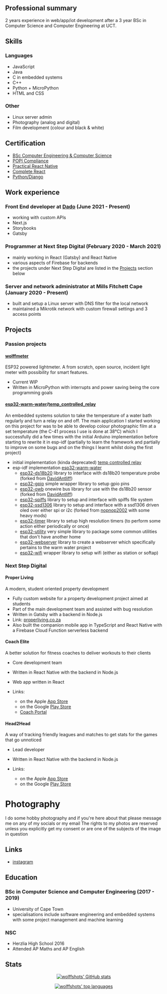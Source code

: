 ## Professional summary

2 years experience in web/app/iot development after a 3 year BSc in Computer Science and Computer Engineering at UCT.

## Skills
### Languages
- JavaScript
- Java
- C in embedded systems
- C++
- Python + MicroPython
- HTML and CSS
### Other
- Linux server admin
- Photography (analog and digital)
- Film development (colour and black & white)

## Certification

- [BSc Computer Engineering & Computer Science](undergrad.pdf)
- [POPI Compliance](https://popicompliance.onramp.training//TrainingGuideQuestionUploads//c26101df-cf0e-4c7b-9cb0-c07c5cac7dd1/53483e1e-0929-4780-b100-c695b9454177dd4223fd-48bf-46ad-aab6-345f4e19636ef43b18c6-d075-40e3-a42d-e8a9d1ff05e7.pdf)
- [Practical React Native](https://www.udemy.com/certificate/UC-c2062d4a-e303-4c2d-a23f-1bfd116d3a4e/)
- [Complete React](https://www.udemy.com/certificate/UC-e35e325d-f30d-4e52-a25f-239a28af0d0a/)
- [Python/Django](https://www.udemy.com/certificate/UC-5OJ41TU1/)


## Work experience

### Front End developer at [Dado](https://dadoagency.com/) (June 2021 - Present)

- working with custom APIs
- Next.js
- Storybooks
- Gatsby

### Programmer at Next Step Digital (February 2020 - March 2021)

- mainly working in React (Gatsby) and React Native
- various aspects of Firebase for backends
- the projects under Next Step Digital are listed in the [Projects](#projects) section below

### Server and network administrator at Mills Fitchett Cape (January 2020 - Present)

- built and setup a Linux server with DNS filter for the local network
- maintained a Mikrotik network with custom firewall settings and 3 access points

## Projects

### Passion projects

#### [wolffmeter](https://github.com/wolffshots/wolffmeter)
ESP32 powered lightmeter. A from scratch, open source, incident light meter with possibility for smart features.
- Current WIP
- Written in MicroPython with interrupts and power saving being the core programming goals

#### [esp32-warm-water](https://github.com/wolffshots/esp32-warm-water)/[temp_controlled_relay](https://github.com/wolffshots/temp_controlled_relay)

An embedded systems solution to take the temperature of a water bath regularly and turn a relay on and off. The main application I started working on this project for was to be able to develop colour photographic film at a set temperature (the C-41 process I use is done at 38°C) which I successfully did a few times with the initial Arduino implementation before starting to rewrite it in esp-idf (partially to learn the framework and partially to improve on some bugs and on the things I learnt whilst doing the first project)

- initial implementation (kinda deprecated) [temp controlled relay](https://github.com/wolffshots/temp_controlled_relay)
- esp-idf implementation [esp32-warm-water](https://github.com/wolffshots/esp32-warm-water)
  - [esp32-ds18b20](https://github.com/wolffshots/esp32-ds18b20) library to interface with ds18b20 temperature probe (forked from [DavidAntliff](https://github.com/DavidAntliff/esp32-ds18b20))
  - [esp32-gpio](https://github.com/wolffshots/esp32-gpio) simple wrapper library to setup gpio pins
  - [esp32-owb](https://github.com/wolffshots/esp32-owb) onewire bus library for use with the ds18b20 sensor (forked from [DavidAntliff](https://github.com/DavidAntliff/esp32-owb))
  - [esp32-spiffs](https://github.com/wolffshots/esp32-spiffs) library to setup and interface with spiffs file system
  - [esp32-ssd1306](https://github.com/wolffshots/esp32-ssd1306) library to setup and interface with a ssd1306 driven oled over either spi or i2c (forked from [nopnop2002](https://github.com/nopnop2002/esp-idf-ssd1306) with some heavy mods)
  - [esp32-timer](https://github.com/wolffshots/esp32-timer) library to setup high resolution timers (to perform some action either periodically or once)
  - [esp32-utility](https://github.com/wolffshots/esp32-utility) very simple library to package some common utilities that don't have another home
  - [esp32-webserver](https://github.com/wolffshots/esp32-webserver) library to create a webserver which specifically pertains to the warm water project
  - [esp32-wifi](https://github.com/wolffshots/esp32-wifi) wrapper library to setup wifi (either as station or softap)

### Next Step Digital
#### Proper Living
A modern, student oriented property development

- Fully custom website for a property development project aimed at students
- Part of the main development team and assisted with bug resolution
- Written in Gatsby with a backend in Node.js
- Link: [properliving.co.za](https://properliving.co.za/)
- Also built the companion mobile app in TypeScript and React Native with a Firebase Cloud Function serverless backend

#### Coach Elite

A better solution for fitness coaches to deliver workouts to their clients

- Core development team
- Written in React Native with the backend in Node.js
- Web app written in React
- Links:

  - on the Apple [App Store](https://apps.apple.com/gb/app/coachelite/id1512634037)
  - on the Google [Play Store](https://play.google.com/store/apps/details?id=com.coachelite.coachelite)
  - [Coach Portal](https://coachelite.co.za/)

#### Head2Head

A way of tracking friendly leagues and matches to get stats for the games that go unnoticed

- Lead developer
- Written in React Native with the backend in Node.js
- Links:

  - on the Apple [App Store](https://apps.apple.com/us/app/Head2Head/id1527745287)
  - on the Google [Play Store](https://play.google.com/store/apps/details?id=com.nextstepdigital.head2head)

# Photography

I do some hobby photography and if you're here about that please message me on any of my socials or my email
The rights to my photos are reserved unless you explicitly get my consent or are one of the subjects of the image in question

## Links

- [instagram](https://www.instagram.com/wolffshots)

## Education

### BSc in Computer Science and Computer Engineering (2017 - 2019)

- University of Cape Town
- specialisations include software engineering and embedded systems with some project management and machine learning

### NSC

- Herzlia High School 2016
- Attended AP Maths and AP English

## Stats

<p align="center">
  <a href="https://github.com/wolffshots">
    <img src="https://github-readme-stats.vercel.app/api?username=wolffshots&count_private=true&show_icons=true" alt="wolffshots' GitHub stats" data-canonical-src="https://github-readme-stats.vercel.app/api?username=wolffshots&amp;count_private=true&amp;show_icons=true" style="max-width:100%;">
  </a>
</p>

<p align="center">
  <a href="https://github.com/wolffshots">
    <img src="https://github-readme-stats.vercel.app/api/top-langs/?username=wolffshots" alt="wolffshots' top languages" data-canonical-src="https://github-readme-stats.vercel.app/api/top-langs/?username=wolffshots" style="max-width:100%;">
  </a>
</p>
